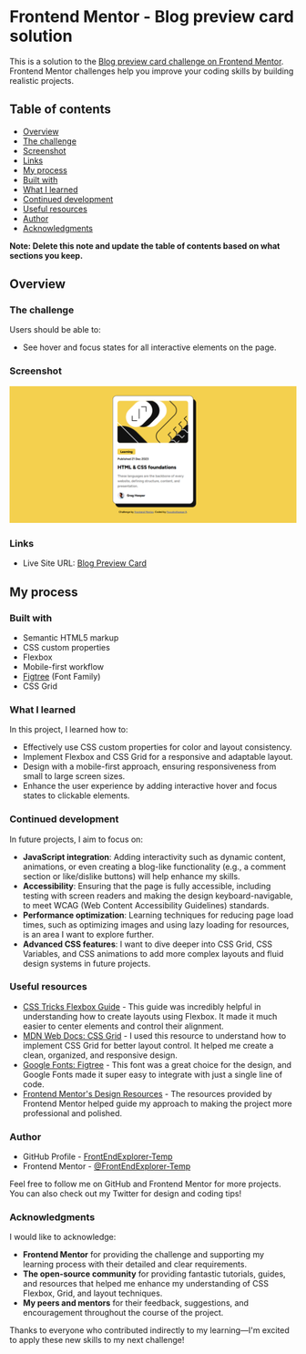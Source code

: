 # Frontend Mentor - Blog preview card solution

This is a solution to the [Blog preview card challenge on Frontend Mentor](https://www.frontendmentor.io/challenges/blog-preview-card-ckPaj01IcS). Frontend Mentor challenges help you improve your coding skills by building realistic projects.

## Table of contents

- [Overview](#overview)
- [The challenge](#the-challenge)
- [Screenshot](#screenshot)
- [Links](#links)
- [My process](#my-process)
- [Built with](#built-with)
- [What I learned](#what-i-learned)
- [Continued development](#continued-development)
- [Useful resources](#useful-resources)
- [Author](#author)
- [Acknowledgments](#acknowledgments)

**Note: Delete this note and update the table of contents based on what sections you keep.**

## Overview

### The challenge

Users should be able to:

- See hover and focus states for all interactive elements on the page.

### Screenshot

![](./preview.png)

### Links

- Live Site URL: [Blog Preview Card](https://frontendexplorer-temp.github.io/Blog-preview-card-main/)

## My process

### Built with

- Semantic HTML5 markup
- CSS custom properties
- Flexbox
- Mobile-first workflow
- [Figtree](https://fonts.google.com/specimen/Figtree) (Font Family)
- CSS Grid

### What I learned

In this project, I learned how to:

- Effectively use CSS custom properties for color and layout consistency.
- Implement Flexbox and CSS Grid for a responsive and adaptable layout.
- Design with a mobile-first approach, ensuring responsiveness from small to large screen sizes.
- Enhance the user experience by adding interactive hover and focus states to clickable elements.

### Continued development

In future projects, I aim to focus on:

- **JavaScript integration**: Adding interactivity such as dynamic content, animations, or even creating a blog-like functionality (e.g., a comment section or like/dislike buttons) will help enhance my skills.
- **Accessibility**: Ensuring that the page is fully accessible, including testing with screen readers and making the design keyboard-navigable, to meet WCAG (Web Content Accessibility Guidelines) standards.
- **Performance optimization**: Learning techniques for reducing page load times, such as optimizing images and using lazy loading for resources, is an area I want to explore further.
- **Advanced CSS features**: I want to dive deeper into CSS Grid, CSS Variables, and CSS animations to add more complex layouts and fluid design systems in future projects.

### Useful resources

- [CSS Tricks Flexbox Guide](https://css-tricks.com/snippets/css/a-guide-to-flexbox/) - This guide was incredibly helpful in understanding how to create layouts using Flexbox. It made it much easier to center elements and control their alignment.
- [MDN Web Docs: CSS Grid](https://developer.mozilla.org/en-US/docs/Web/CSS/CSS_Grid_Layout) - I used this resource to understand how to implement CSS Grid for better layout control. It helped me create a clean, organized, and responsive design.
- [Google Fonts: Figtree](https://fonts.google.com/specimen/Figtree) - This font was a great choice for the design, and Google Fonts made it super easy to integrate with just a single line of code.
- [Frontend Mentor's Design Resources](https://www.frontendmentor.io/resources) - The resources provided by Frontend Mentor helped guide my approach to making the project more professional and polished.

### Author

- GitHub Profile - [FrontEndExplorer-Temp](https://github.com/FrontEndExplorer-Temp)
- Frontend Mentor - [@FrontEndExplorer-Temp](https://www.frontendmentor.io/profile/FrontEndExplorer-Temp)

Feel free to follow me on GitHub and Frontend Mentor for more projects. You can also check out my Twitter for design and coding tips!

### Acknowledgments

I would like to acknowledge:

- **Frontend Mentor** for providing the challenge and supporting my learning process with their detailed and clear requirements.
- **The open-source community** for providing fantastic tutorials, guides, and resources that helped me enhance my understanding of CSS Flexbox, Grid, and layout techniques.
- **My peers and mentors** for their feedback, suggestions, and encouragement throughout the course of the project.

Thanks to everyone who contributed indirectly to my learning—I'm excited to apply these new skills to my next challenge!
